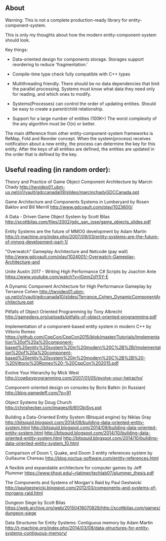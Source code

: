 ## About

Warning: This is not a complete production-ready library for entity-component-system.

This is only my thoughts about how the modern entity-component-system should look.

Key things:

* Data-oriented design for components storage.
  Storages support reordering to reduce 'fragmentation.'

* Compile-time type check  fully compatible with C++ types

* Multithreading friendly. There should be no data dependencies that limit the parallel processing. Systems must know what data they need only for reading, and which ones to modify.

* Systems(Processes) can control the order of updating entities. 
  Should be easy to create a parent/child relationship.

* Support for a large number of entities (100K+)
  The worst complexity of the any algorithm must be O(n) or better.

The main difference from other entity-component-system frameworks is ReMap, Fold and Reorder concept. When the system(process) receives notification about a new entity, the process can determine the key for this entity. After the keys of all entities are defined, the entities are updated in the order that is defined by the key.


## Useful reading (in random order):

Theory and Practice of Game Object Component Architecture by Marcin Chady
http://twvideo01.ubm-us.net/o1/vault/gdccanada09/slides/marcinchadyGDCCanada.ppt

Game Architecture and Components Systems in Lumberyard by Rosen Baklov and Bill Merrill 
http://www.gdcvault.com/play/1023600/

A Data - Driven Game Object System by Scott Bilas
http://scottbilas.com/files/2002/gdc_san_jose/game_objects_slides.pdf

Entity Systems are the future of MMOG development by Adam Martin
http://t-machine.org/index.php/2007/09/03/entity-systems-are-the-future-of-mmog-development-part-1/

"Overwatch" Gameplay Architecture and Netcode (pay wall)
http://www.gdcvault.com/play/1024001/-Overwatch-Gameplay-Architecture-and

Unite Austin 2017 - Writing High Performance C# Scripts by Joachim Ante
https://www.youtube.com/watch?v=tGmnZdY5Y-E

A Dynamic Component Architecture for High Performance Gameplay by Terrance Cohen
http://twvideo01.ubm-us.net/o1/vault/gdccanada10/slides/Terrance_Cohen_DynamicComponentArchitecture.ppt

Pitfalls of Object Oriented Programming by Tony Albrecht 
http://gamedevs.org/uploads/pitfalls-of-object-oriented-programming.pdf

Implementation of a component-based entity system in modern C++ by Vittorio Romeo 
https://github.com/CppCon/CppCon2015/blob/master/Tutorials/Implementation%20of%20a%20component-based%20entity%20system%20in%20modern%20C%2B%2B/Implementation%20of%20a%20component-based%20entity%20system%20in%20modern%20C%2B%2B%20-%20Vittorio%20Romeo%20-%20CppCon%202015.pdf

Evolve Your Hierarchy by Mick West
http://cowboyprogramming.com/2007/01/05/evolve-your-heirachy/

Component-oriented design on consoles by Boris Batkin (in Russian)
http://blog.gamedeff.com/?p=91

Object Systems by Doug Church
http://chrishecker.com/images/6/6f/ObjSys.ppt

Building a Data-Oriented Entity System (Bitsquid engine) by Niklas Gray
http://bitsquid.blogspot.com/2014/08/building-data-oriented-entity-system.html
http://bitsquid.blogspot.com/2014/09/building-data-oriented-entity-system.html
http://bitsquid.blogspot.com/2014/10/building-data-oriented-entity-system.html
http://bitsquid.blogspot.com/2014/10/building-data-oriented-entity-system_10.html

Comparison of Doom 1, Quake, and Doom 3 entity references system by Guillaume Chereau
http://blog.noctua-software.com/entity-references.html

A flexible and expandable architecture for computer games by Jeff Plummer
https://www.tjhsst.edu/~rlatimer/techlab07/plummer_thesis.pdf

The Components and Systems of Morgan's Raid by Paul Gestwicki
http://paulgestwicki.blogspot.com/2012/03/components-and-systems-of-morgans-raid.html

Dungeon Siege by Scott Bilas
https://web.archive.org/web/20150418070828/http://scottbilas.com/games/dungeon-siege

Data Structures for Entity Systems: Contiguous memory by Adam Martin
http://t-machine.org/index.php/2014/03/08/data-structures-for-entity-systems-contiguous-memory/

